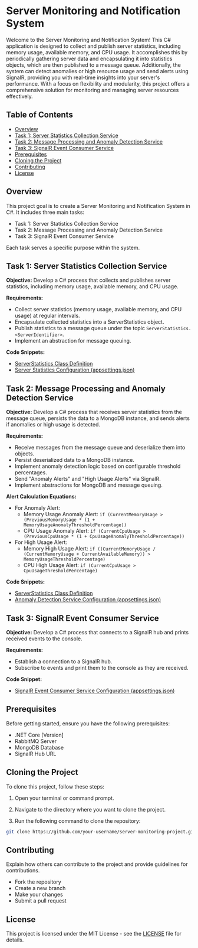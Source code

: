# Server Monitoring and Notification System

Welcome to the Server Monitoring and Notification System! This C# application is designed to collect and publish server statistics, including memory usage, available memory, and CPU usage. It accomplishes this by periodically gathering server data and encapsulating it into statistics objects, which are then published to a message queue. Additionally, the system can detect anomalies or high resource usage and send alerts using SignalR, providing you with real-time insights into your server's performance. With a focus on flexibility and modularity, this project offers a comprehensive solution for monitoring and managing server resources effectively.

## Table of Contents

- [Overview](#overview)
- [Task 1: Server Statistics Collection Service](#task-1-server-statistics-collection-service)
- [Task 2: Message Processing and Anomaly Detection Service](#task-2-message-processing-and-anomaly-detection-service)
- [Task 3: SignalR Event Consumer Service](#task-3-signalr-event-consumer-service)
- [Prerequisites](#prerequisites)
- [Cloning the Project](#cloning-the-project)
- [Contributing](#contributing)
- [License](#license)

## Overview

This project goal is to create a Server Monitoring and Notification System in C#. It includes three main tasks:

- Task 1: Server Statistics Collection Service
- Task 2: Message Processing and Anomaly Detection Service
- Task 3: SignalR Event Consumer Service

Each task serves a specific purpose within the system.

## Task 1: Server Statistics Collection Service

**Objective:** Develop a C# process that collects and publishes server statistics, including memory usage, available memory, and CPU usage.

**Requirements:**

- Collect server statistics (memory usage, available memory, and CPU usage) at regular intervals.
- Encapsulate collected statistics into a ServerStatistics object.
- Publish statistics to a message queue under the topic `ServerStatistics.<ServerIdentifier>`.
- Implement an abstraction for message queuing.

**Code Snippets:**

- [ServerStatistics Class Definition](#server-statistics-data-type-class-definition)
- [Server Statistics Configuration (appsettings.json)](#server-statistics-configuration-appsettingsjson)

## Task 2: Message Processing and Anomaly Detection Service

**Objective:** Develop a C# process that receives server statistics from the message queue, persists the data to a MongoDB instance, and sends alerts if anomalies or high usage is detected.

**Requirements:**

- Receive messages from the message queue and deserialize them into objects.
- Persist deserialized data to a MongoDB instance.
- Implement anomaly detection logic based on configurable threshold percentages.
- Send "Anomaly Alerts" and "High Usage Alerts" via SignalR.
- Implement abstractions for MongoDB and message queuing.

**Alert Calculation Equations:**

- For Anomaly Alert:
    - Memory Usage Anomaly Alert: `if (CurrentMemoryUsage > (PreviousMemoryUsage * (1 + MemoryUsageAnomalyThresholdPercentage))`
    - CPU Usage Anomaly Alert: `if (CurrentCpuUsage > (PreviousCpuUsage * (1 + CpuUsageAnomalyThresholdPercentage))`
- For High Usage Alert:
    - Memory High Usage Alert: `if ((CurrentMemoryUsage / (CurrentMemoryUsage + CurrentAvailableMemory)) > MemoryUsageThresholdPercentage)`
    - CPU High Usage Alert: `if (CurrentCpuUsage > CpuUsageThresholdPercentage)`

**Code Snippets:**

- [ServerStatistics Class Definition](#server-statistics-data-type-class-definition)
- [Anomaly Detection Service Configuration (appsettings.json)](#anomaly-detection-service-configuration-appsettingsjson)

## Task 3: SignalR Event Consumer Service

**Objective:** Develop a C# process that connects to a SignalR hub and prints received events to the console.

**Requirements:**

- Establish a connection to a SignalR hub.
- Subscribe to events and print them to the console as they are received.

**Code Snippet:**

- [SignalR Event Consumer Service Configuration (appsettings.json)](#signalr-event-consumer-service-configuration-appsettingsjson)

## Prerequisites

Before getting started, ensure you have the following prerequisites:

- .NET Core [Version]
- RabbitMQ Server
- MongoDB Database
- SignalR Hub URL

## Cloning the Project

To clone this project, follow these steps:

1. Open your terminal or command prompt.

2. Navigate to the directory where you want to clone the project.

3. Run the following command to clone the repository:

```bash
git clone https://github.com/your-username/server-monitoring-project.git
```

## Contributing

Explain how others can contribute to the project and provide guidelines for contributions.

- Fork the repository
- Create a new branch
- Make your changes
- Submit a pull request

## License

This project is licensed under the MIT License - see the [LICENSE](LICENSE) file for details.

